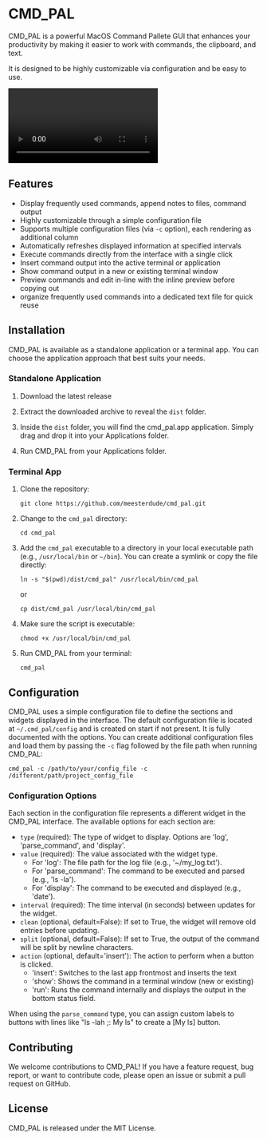 # CMD_PAL

CMD_PAL is a powerful MacOS Command Pallete GUI that enhances your productivity by making it easier to work with commands, the clipboard, and text.

It is designed to be highly customizable via configuration and be easy to use.

![CMD_PAL Demo](cmd_pal_demo.mov)

## Features

- Display frequently used commands, append notes to files, command output
- Highly customizable through a simple configuration file
- Supports multiple configuration files (via `-c` option), each rendering as additional column 
- Automatically refreshes displayed information at specified intervals
- Execute commands directly from the interface with a single click
- Insert command output into the active terminal or application
- Show command output in a new or existing terminal window
- Preview commands and edit in-line with the inline preview before copying out
- organize frequently used commands into a dedicated text file for quick reuse

## Installation

CMD_PAL is available as a standalone application or a terminal app. You can choose the application approach that best suits your needs.

### Standalone Application

1. Download the latest release

2. Extract the downloaded archive to reveal the `dist` folder.

3. Inside the `dist` folder, you will find the cmd_pal.app application. Simply drag and drop it into your Applications folder.

4. Run CMD_PAL from your Applications folder.

### Terminal App

1. Clone the repository:

   ```
   git clone https://github.com/meesterdude/cmd_pal.git
   ```

2. Change to the `cmd_pal` directory:

   ```
   cd cmd_pal
   ```


4. Add the `cmd_pal` executable to a directory in your local executable path (e.g., `/usr/local/bin` or `~/bin`). You can create a symlink or copy the file directly:

   ```
   ln -s "$(pwd)/dist/cmd_pal" /usr/local/bin/cmd_pal
   ```

   or

   ```
   cp dist/cmd_pal /usr/local/bin/cmd_pal
   ```

5. Make sure the script is executable:

   ```
   chmod +x /usr/local/bin/cmd_pal
   ```

6. Run CMD_PAL from your terminal:

   ```
   cmd_pal
   ```

## Configuration

CMD_PAL uses a simple configuration file to define the sections and widgets displayed in the interface. The default configuration file is located at 
`~/.cmd_pal/config` and is created on start if not present. It is fully documented with the options.  You can create additional configuration files and load them by passing the `-c` flag followed by the file path when running CMD_PAL:

```
cmd_pal -c /path/to/your/config_file -c /different/path/project_config_file
```

### Configuration Options

Each section in the configuration file represents a different widget in the CMD_PAL interface. The available options for each section are:

- `type` (required): The type of widget to display. Options are 'log', 'parse_command', and 'display'.
- `value` (required): The value associated with the widget type.
  - For 'log': The file path for the log file (e.g., '~/my_log.txt').
  - For 'parse_command': The command to be executed and parsed (e.g., 'ls -la').
  - For 'display': The command to be executed and displayed (e.g., 'date').
- `interval` (required): The time interval (in seconds) between updates for the widget.
- `clean` (optional, default=False): If set to True, the widget will remove old entries before updating.
- `split` (optional, default=False): If set to True, the output of the command will be split by newline characters.
- `action` (optional, default='insert'): The action to perform when a button is clicked.
  - 'insert': Switches to the last app frontmost and inserts the text
  - 'show': Shows the command in a terminal window (new or existing)
  - 'run': Runs the command internally and displays the output in the bottom status field.

When using the `parse_command` type, you can assign custom labels to buttons with lines like "ls -lah ;: My ls" to create a [My ls] button.

## Contributing

We welcome contributions to CMD_PAL! If you have a feature request, bug report, or want to contribute code, please open an issue or submit a pull request on 
GitHub.

## License

CMD_PAL is released under the MIT License. 
